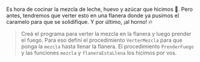 <gs-attire attire-url="https://raw.githubusercontent.com/MumukiProject/mumuki-guia-gobstones-casa-inteligente-secundaria/master/assets/attires/config_1587572524443.json"></gs-attire>

Es hora de cocinar la mezcla de leche, huevo y azúcar que hicimos :bowl_with_spoon:. Pero antes, tendremos que verter esto en una flanera donde ya pusimos el caramelo para que se solidifique. Y por último, ¡al horno! :fire:

> Creá el programa para verter la mezcla en la flanera y luego prender el fuego. Para eso definí el procedimiento `VerterMezcla` para que ponga la `mezcla` hasta llenar la flanera. El procedimiento `PrenderFuego` y las funciones `mezcla` y `flaneraEstaLlena` los hicimos por vos.
